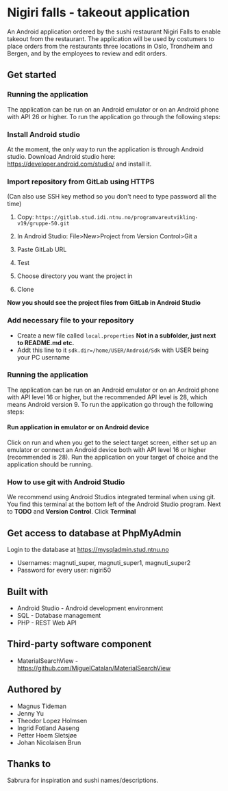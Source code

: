 # Nigiri falls - takeout application

An Android application ordered by the sushi restaurant Nigiri Falls to enable takeout from the restaurant. The application will be used by costumers to place orders from the restaurants three locations in Oslo, Trondheim and Bergen, and by the employees to review and edit orders.

## Get started

### Running the application

The application can be run on an Android emulator or on an Android phone with API 26 or higher. To run the application go through the following steps:

### Install Android studio

At the moment, the only way to run the application is through Android studio. Download Android studio here: https://developer.android.com/studio/ and install it.

### Import repository from GitLab using HTTPS
(Can also use SSH key method so you don't need to type password all the time)

1. Copy: `https://gitlab.stud.idi.ntnu.no/programvareutvikling-v19/gruppe-50.git`

2. In Android Studio: File>New>Project from Version Control>Git
a
3. Paste GitLab URL

4. Test

5. Choose directory you want the project in

6. Clone

**Now you should see the project files from GitLab in Android Studio**
### Add necessary file to your repository

*  Create a new file called `local.properties` **Not in a subfolder, just next to README.md etc.** 
*  Addt this line to it `sdk.dir=/home/USER/Android/Sdk` with USER being your PC username 

### Running the application

The application can be run on an Android emulator or on an Android phone with API level 16  or higher, but the recommended API level is 28, which means Android version 9. To run the application go through the following steps:

#### Run application in emulator or on Android device

Click on run and when you get to the select target screen, either set up an emulator or connect an Android device both with API level 16 or higher (recommended is 28). Run the application on your target of choice and the application should be running.


### How to use git with Android Studio 

We recommend using Android Studios integrated terminal when using git. You find this terminal at the bottom left of the Android Studio program. Next to **TODO** and **Version Control**. Click **Terminal**

## Get access to database at PhpMyAdmin
Login to the database at https://mysqladmin.stud.ntnu.no
* Usernames: magnuti_super, magnuti_super1, magnuti_super2
* Password for every user: nigiri50

## Built with

* Android Studio - Android development environment
* SQL - Database management
* PHP - REST Web API

## Third-party software component
* MaterialSearchView - https://github.com/MiguelCatalan/MaterialSearchView



## Authored by

* Magnus Tideman
* Jenny Yu
* Theodor Lopez Holmsen
* Ingrid Fotland Aaseng
* Petter Hoem Sletsjøe
* Johan Nicolaisen Brun

## Thanks to

Sabrura for inspiration and sushi names/descriptions.










